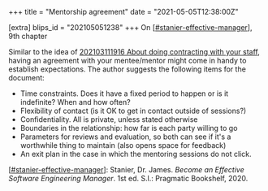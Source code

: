 +++
title = "Mentorship agreement"
date = "2021-05-05T12:38:00Z"

[extra]
blips_id = "202105051238"
+++
On [[#stanier-effective-manager](/blips/tags/stanier-effective-manager)], 9th chapter

Similar to the idea of [202103111916 About doing contracting with your staff](/blips/202103111916-about-doing-contracting-with-your-staff), having an agreement with your mentee/mentor might come in handy to establish expectations. The author suggests the following items for the document:

- Time constraints. Does it have a fixed period to happen or is it indefinite? When and how often?
- Flexibility of contact (is it OK to get in contact outside of sessions?)
- Confidentiality. All is private, unless stated otherwise
- Boundaries in the relationship: how far is each party willing to go
- Parameters for reviews and evaluation, so both can see if it's a worthwhile thing to maintain (also opens space for feedback)
- An exit plan in the case in which the mentoring sessions do not click.

[[#stanier-effective-manager](/blips/tags/stanier-effective-manager)]: Stanier, Dr. James. _Become an Effective Software Engineering Manager_. 1st ed. S.l.: Pragmatic Bookshelf, 2020.

